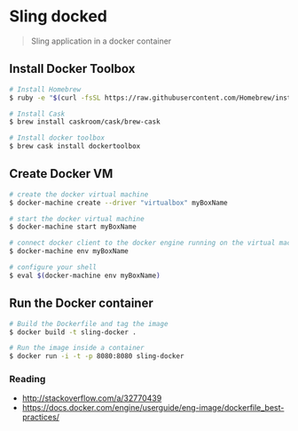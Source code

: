 Sling docked
============

> Sling application in a docker container


## Install Docker Toolbox

```bash
# Install Homebrew
$ ruby -e "$(curl -fsSL https://raw.githubusercontent.com/Homebrew/install/master/install)"

# Install Cask
$ brew install caskroom/cask/brew-cask

# Install docker toolbox
$ brew cask install dockertoolbox
```

## Create Docker VM

```bash
# create the docker virtual machine
$ docker-machine create --driver "virtualbox" myBoxName

# start the docker virtual machine
$ docker-machine start myBoxName

# connect docker client to the docker engine running on the virtual machine
$ docker-machine env myBoxName

# configure your shell
$ eval $(docker-machine env myBoxName)
```

## Run the Docker container

```bash
# Build the Dockerfile and tag the image
$ docker build -t sling-docker .

# Run the image inside a container
$ docker run -i -t -p 8080:8080 sling-docker
```



### Reading

- http://stackoverflow.com/a/32770439
- https://docs.docker.com/engine/userguide/eng-image/dockerfile_best-practices/
